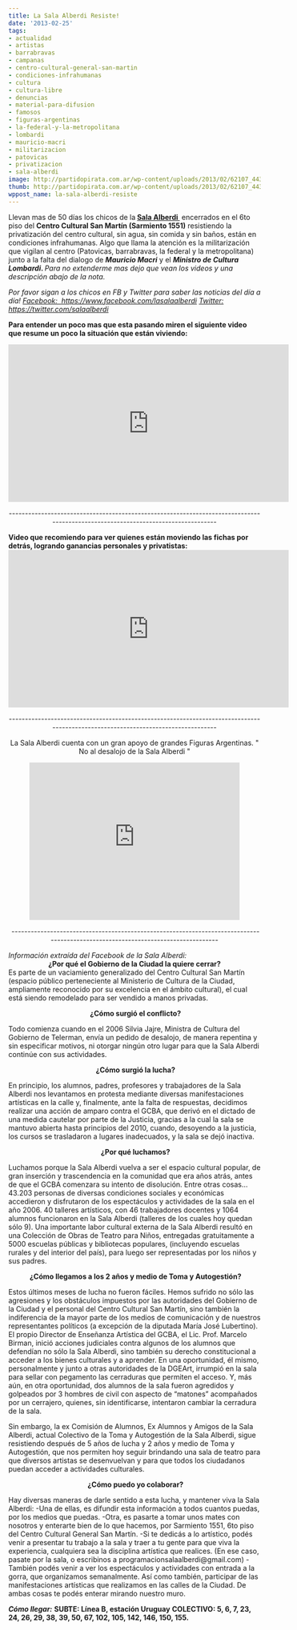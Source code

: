 ```yaml
---
title: La Sala Alberdi Resiste!
date: '2013-02-25'
tags:
- actualidad
- artistas
- barrabravas
- campanas
- centro-cultural-general-san-martin
- condiciones-infrahumanas
- cultura
- cultura-libre
- denuncias
- material-para-difusion
- famosos
- figuras-argentinas
- la-federal-y-la-metropolitana
- lombardi
- mauricio-macri
- militarizacion
- patovicas
- privatizacion
- sala-alberdi
image: http://partidopirata.com.ar/wp-content/uploads/2013/02/62107_443152395765766_272009404_n.jpg
thumb: http://partidopirata.com.ar/wp-content/uploads/2013/02/62107_443152395765766_272009404_n-150x150.jpg
wppost_name: la-sala-alberdi-resiste
---
```


Llevan mas de 50 días los chicos de la<strong> <a title="SALA ALBERDI - facebook" href="https://www.facebook.com/lasalaalberdi" target="_blank">Sala Alberdi </a></strong> encerrados en el 6to piso del <strong>Centro Cultural San Martín (Sarmiento 1551)</strong><strong></strong> resistiendo la privatización del centro cultural, sin agua, sin comida y sin baños, están en condiciones infrahumanas.
Algo que llama la atención es la militarización que vigilan al centro (Patovicas, barrabravas, la federal y la metropolitana) junto a la falta del dialogo de <em><strong>Mauricio Macri</strong></em> y el <strong><em>Ministro de Cultura Lombardi</em>.
</strong><em>Para no extenderme mas dejo que vean los videos y una descripción abajo de la nota.</em>

<em>Por favor sigan a los chicos en FB y Twitter para saber las noticias del día a día!</em>
<em><a href="https://www.facebook.com/lasalaalberdi">Facebook:  https://www.facebook.com/lasalaalberdi</a></em>
<em><a href="https://twitter.com/salaalberdi">Twitter: https://twitter.com/salaalberdi</a></em>

<strong>Para entender un poco mas que esta pasando miren el siguiente video que resume un poco la situación que están viviendo:</strong>

<center><iframe src="http://www.youtube.com/embed/8iQ2ml8K4fg" height="315" width="560" allowfullscreen="" frameborder="0"></iframe></center>
<p style="text-align: center;">---------------------------------------------------------------------------------------------------------------------------------</p>
<strong>Video que recomiendo para ver quienes están moviendo las fichas por detrás, logrando ganancias personales y privatistas:</strong>

<center><iframe src="http://www.youtube.com/embed/_VfyJ3UJraQ?list=UUHUQUczCS9W5hSSoSEDWh2Q" height="315" width="560" allowfullscreen="" frameborder="0"></iframe></center>
<p style="text-align: center;">---------------------------------------------------------------------------------------------------------------------------------</p>
<p style="text-align: center;">La Sala Alberdi cuenta con un gran apoyo de grandes Figuras Argentinas.
" No al desalojo de la Sala Alberdi "</p>

<center><iframe src="http://www.youtube.com/embed/DFxSHytS1LY" height="315" width="420" allowfullscreen="" frameborder="0"></iframe></center>
<p style="text-align: center;"> ---------------------------------------------------------------------------------------------------------------------------------</p>
<em>Información extraída del Facebook de la Sala Alberdi:</em>

<center></center><center></center><center><strong>¿Por qué el Gobierno de la Ciudad la quiere cerrar?</strong></center>Es parte de un vaciamiento generalizado del Centro Cultural San Martín (espacio público perteneciente al Ministerio de Cultura de la Ciudad, ampliamente reconocido por su excelencia en el ámbito cultural), el cual está siendo remodelado para ser vendido a manos privadas.
<p style="text-align: center;"> <strong>¿Cómo surgió el conflicto?</strong></p>
Todo comienza cuando en el 2006 Silvia Jajre, Ministra de Cultura del Gobierno de Telerman, envía un pedido de desalojo, de manera repentina y sin especificar motivos, ni otorgar ningún otro lugar para que la Sala Alberdi continúe con sus actividades.
<p style="text-align: center;"> <strong>¿Cómo surgió la lucha?</strong></p>
En principio, los alumnos, padres, profesores y trabajadores de la Sala Alberdi nos levantamos en protesta mediante diversas manifestaciones artísticas en la calle y, finalmente, ante la falta de respuestas, decidimos realizar una acción de amparo contra el GCBA, que derivó en el dictado de una medida cautelar por parte de la Justicia, gracias a la cual la sala se mantuvo abierta hasta principios del 2010, cuando, desoyendo a la justicia, los cursos se trasladaron a lugares inadecuados, y la sala se dejó inactiva.
<p style="text-align: center;"> <strong>¿Por qué luchamos?</strong></p>
Luchamos porque la Sala Alberdi vuelva a ser el espacio cultural popular, de gran inserción y trascendencia en la comunidad que era años atrás, antes de que el GCBA comenzara su intento de disolución.
Entre otras cosas…
43.203 personas de diversas condiciones sociales y económicas accedieron y disfrutaron de los espectáculos y actividades de la sala en el año 2006.
40 talleres artísticos, con 46 trabajadores docentes y 1064 alumnos funcionaron en la Sala Alberdi (talleres de los cuales hoy quedan sólo 9).
Una importante labor cultural externa de la Sala Alberdi resultó en una Colección de Obras de Teatro para Niños, entregadas gratuitamente a 5000 escuelas públicas y bibliotecas populares, (incluyendo escuelas rurales y del interior del país), para luego ser representadas por los niños y sus padres.
<p style="text-align: center;"> <strong>¿Cómo llegamos a los 2 años y medio de Toma y Autogestión?</strong></p>
<strong></strong>Estos últimos meses de lucha no fueron fáciles. Hemos sufrido no sólo las agresiones y los obstáculos impuestos por las autoridades del Gobierno de la Ciudad y el personal del Centro Cultural San Martín, sino también la indiferencia de la mayor parte de los medios de comunicación y de nuestros representantes políticos (a excepción de la diputada María José Lubertino).
El propio Director de Enseñanza Artística del GCBA, el Lic. Prof. Marcelo Birman, inició acciones judiciales contra algunos de los alumnos que defendían no sólo la Sala Alberdi, sino también su derecho constitucional a acceder a los bienes culturales y a aprender.
En una oportunidad, él mismo, personalmente y junto a otras autoridades de la DGEArt, irrumpió en la sala para sellar con pegamento las cerraduras que permiten el acceso. Y, más aún, en otra oportunidad, dos alumnos de la sala fueron agredidos y golpeados por 3 hombres de civil con aspecto de “matones” acompañados por un cerrajero, quienes, sin identificarse, intentaron cambiar la cerradura de la sala.

Sin embargo, la ex Comisión de Alumnos, Ex Alumnos y Amigos de la Sala Alberdi, actual Colectivo de la Toma y Autogestión de la Sala Alberdi, sigue resistiendo después de 5 años de lucha y 2 años y medio de Toma y Autogestión, que nos permiten hoy seguir brindando una sala de teatro para que diversos artistas se desenvuelvan y para que todos los ciudadanos puedan acceder a actividades culturales.
<p style="text-align: center;"> <strong>¿Cómo puedo yo colaborar?</strong></p>
Hay diversas maneras de darle sentido a esta lucha, y mantener viva la Sala Alberdi:
-Una de ellas, es difundir esta información a todos cuantos puedas, por los medios que puedas.
-Otra, es pasarte a tomar unos mates con nosotros y enterarte bien de lo que hacemos, por Sarmiento 1551, 6to piso del Centro Cultural General San Martín.
-Si te dedicás a lo artístico, podés venir a presentar tu trabajo a la sala y traer a tu gente para que viva la experiencia, cualquiera sea la disciplina artística que realices. (En ese caso, pasate por la sala, o escribinos a programacionsalaalberdi@gmail.com)
-También podés venir a ver los espectáculos y actividades con entrada a la gorra, que organizamos semanalmente. Así como también, participar de las manifestaciones artísticas que realizamos en las calles de la Ciudad. De ambas cosas te podés enterar mirando nuestro muro.

<em><strong>Cómo llegar:</strong></em>
<strong>SUBTE: Línea B, estación Uruguay</strong>
<strong> COLECTIVO: 5, 6, 7, 23, 24, 26, 29, 38, 39, 50, 67, 102, 105, 142, 146, 150, 155.</strong>

&nbsp;
